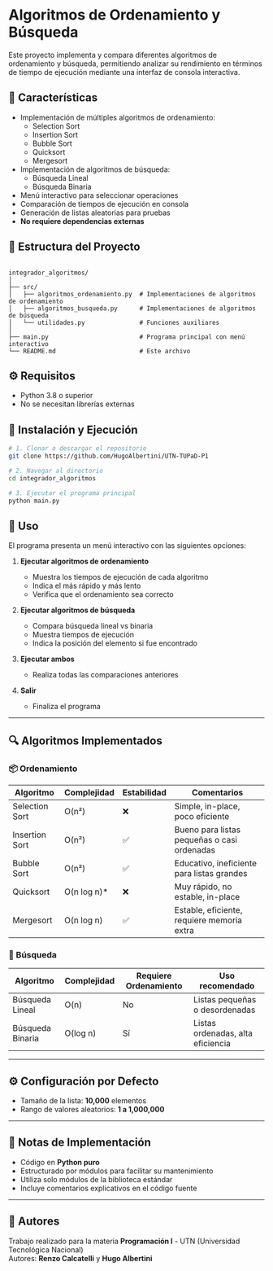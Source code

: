 # Algoritmos de Ordenamiento y Búsqueda

Este proyecto implementa y compara diferentes algoritmos de ordenamiento y búsqueda, permitiendo analizar su rendimiento en términos de tiempo de ejecución mediante una interfaz de consola interactiva.

## 🚀 Características

- Implementación de múltiples algoritmos de ordenamiento:
  - Selection Sort
  - Insertion Sort
  - Bubble Sort
  - Quicksort
  - Mergesort
- Implementación de algoritmos de búsqueda:
  - Búsqueda Lineal
  - Búsqueda Binaria
- Menú interactivo para seleccionar operaciones
- Comparación de tiempos de ejecución en consola
- Generación de listas aleatorias para pruebas
- **No requiere dependencias externas**

## 📁 Estructura del Proyecto

```

integrador_algoritmos/
│
├── src/
│   ├── algoritmos_ordenamiento.py  # Implementaciones de algoritmos de ordenamiento
│   ├── algoritmos_busqueda.py      # Implementaciones de algoritmos de búsqueda
│   └── utilidades.py               # Funciones auxiliares
│
├── main.py                         # Programa principal con menú interactivo
└── README.md                       # Este archivo

````

## ⚙️ Requisitos

- Python 3.8 o superior  
- No se necesitan librerías externas

## 🧪 Instalación y Ejecución

```bash
# 1. Clonar o descargar el repositorio
git clone https://github.com/HugoAlbertini/UTN-TUPaD-P1

# 2. Navegar al directorio
cd integrador_algoritmos

# 3. Ejecutar el programa principal
python main.py
````

## 📌 Uso

El programa presenta un menú interactivo con las siguientes opciones:

1. **Ejecutar algoritmos de ordenamiento**

   * Muestra los tiempos de ejecución de cada algoritmo
   * Indica el más rápido y más lento
   * Verifica que el ordenamiento sea correcto

2. **Ejecutar algoritmos de búsqueda**

   * Compara búsqueda lineal vs binaria
   * Muestra tiempos de ejecución
   * Indica la posición del elemento si fue encontrado

3. **Ejecutar ambos**

   * Realiza todas las comparaciones anteriores

4. **Salir**

   * Finaliza el programa

---

## 🔍 Algoritmos Implementados

### 📦 Ordenamiento

| Algoritmo      | Complejidad  | Estabilidad | Comentarios                                 |
| -------------- | ------------ | ----------- | ------------------------------------------- |
| Selection Sort | O(n²)        | ❌           | Simple, in-place, poco eficiente            |
| Insertion Sort | O(n²)        | ✅           | Bueno para listas pequeñas o casi ordenadas |
| Bubble Sort    | O(n²)        | ✅           | Educativo, ineficiente para listas grandes  |
| Quicksort      | O(n log n)\* | ❌           | Muy rápido, no estable, in-place            |
| Mergesort      | O(n log n)   | ✅           | Estable, eficiente, requiere memoria extra  |

### 🔎 Búsqueda

| Algoritmo        | Complejidad | Requiere Ordenamiento | Uso recomendado                   |
| ---------------- | ----------- | --------------------- | --------------------------------- |
| Búsqueda Lineal  | O(n)        | No                    | Listas pequeñas o desordenadas    |
| Búsqueda Binaria | O(log n)    | Sí                    | Listas ordenadas, alta eficiencia |

---

## ⚙️ Configuración por Defecto

* Tamaño de la lista: **10,000** elementos
* Rango de valores aleatorios: **1 a 1,000,000**

---

## 📌 Notas de Implementación

* Código en **Python puro**
* Estructurado por módulos para facilitar su mantenimiento
* Utiliza solo módulos de la biblioteca estándar
* Incluye comentarios explicativos en el código fuente

---

## 👥 Autores

Trabajo realizado para la materia **Programación I** - UTN (Universidad Tecnológica Nacional)  
Autores: **Renzo Calcatelli** y **Hugo Albertini**






